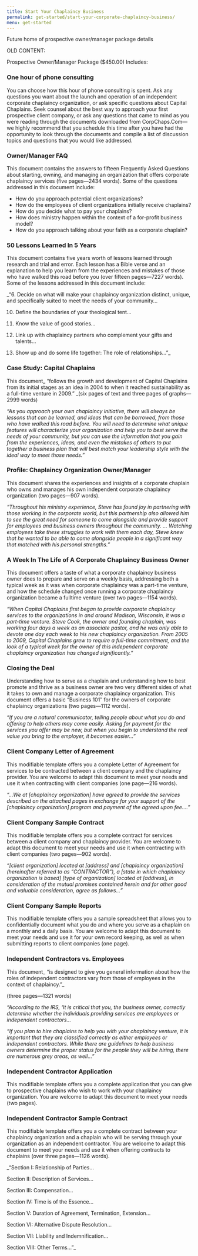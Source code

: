 ```yaml
---
title: Start Your Chaplaincy Business
permalink: get-started/start-your-corporate-chaplaincy-business/
menu: get-started
---
```

Future home of prospective owner/manager package details

OLD CONTENT:

Prospective Owner/Manager Package ($450.00) Includes:

### One hour of phone consulting

You can choose how this hour of phone consulting is spent. Ask any questions you want about the launch and operation of an independent corporate chaplaincy organization, or ask specific questions about Capital Chaplains. Seek counsel about the best way to approach your first prospective client company, or ask any questions that came to mind as you were reading through the documents downloaded from CorpChaps.Com—we highly recommend that you schedule this time after you have had the opportunity to look through the documents and compile a list of discussion topics and questions that you would like addressed.

### Owner/Manager FAQ

This document contains the answers to fifteen Frequently Asked Questions about starting, owning, and managing an organization that offers corporate chaplaincy services (five pages—2434 words). Some of the questions addressed in this document include:

*   How do you approach potential client organizations?
*   How do the employees of client organizations initially receive chaplains?
*   How do you decide what to pay your chaplains?
*   How does ministry happen within the context of a for-profit business model?
*   How do you approach talking about your faith as a corporate chaplain?

### 50 Lessons Learned In 5 Years

This document contains five years worth of lessons learned through research and trial and error. Each lesson has a Bible verse and an explanation to help you learn from the experiences and mistakes of those who have walked this road before you (over fifteen pages—7227 words). Some of the lessons addressed in this document include:

_“6. Decide on what will make your chaplaincy organization distinct, unique, and specifically suited to meet the needs of your community…

10. Define the boundaries of your theological tent…

14. Know the value of good stories…

23. Link up with chaplaincy partners who complement your gifts and talents…

37. Show up and do some life together: The role of relationships…”_

### Case Study: Capital Chaplains

This document_ “follows the growth and development of Capital Chaplains from its initial stages as an idea in 2004 to when it reached sustainability as a full-time venture in 2009.” _(six pages of text and three pages of graphs—2999 words)

_“As you approach your own chaplaincy initiative, there will always be lessons that can be learned, and ideas that can be borrowed, from those who have walked this road before. You will need to determine what unique features will characterize your organization and help you to best serve the needs of your community, but you can use the information that you gain from the experiences, ideas, and even the mistakes of others to put together a business plan that will best match your leadership style with the ideal way to meet those needs.”_

### Profile: Chaplaincy Organization Owner/Manager

This document shares the experiences and insights of a corporate chaplain who owns and manages his own independent corporate chaplaincy organization (two pages—907 words).

_“Throughout his ministry experience, Steve has found joy in partnering with those working in the corporate world, but this partnership also allowed him to see the great need for someone to come alongside and provide support for employees and business owners throughout the community. … Watching employees take these struggles to work with them each day, Steve knew that he wanted to be able to come alongside people in a significant way that matched with his personal strengths.”_

### A Week In The Life of A Corporate Chaplaincy Business Owner

This document offers a taste of what a corporate chaplaincy business owner does to prepare and serve on a weekly basis, addressing both a typical week as it was when corporate chaplaincy was a part-time venture, and how the schedule changed once running a corporate chaplaincy organization became a fulltime venture (over two pages—1154 words).

_“When Capital Chaplains first began to provide corporate chaplaincy services to the organizations in and around Madison, Wisconsin, it was a part-time venture. Steve Cook, the owner and founding chaplain, was working four days a week as an associate pastor, and he was only able to devote one day each week to his new chaplaincy organization. From 2005 to 2009, Capital Chaplains grew to require a full-time commitment, and the look of a typical week for the owner of this independent corporate chaplaincy organization has changed significantly.”_

### Closing the Deal

Understanding how to serve as a chaplain and understanding how to best promote and thrive as a business owner are two very different sides of what it takes to own and manage a corporate chaplaincy organization. This document offers a basic “Business 101″ for the owners of corporate chaplaincy organizations (two pages—1112 words).

_“If you are a natural communicator, telling people about what you do and offering to help others may come easily. Asking for payment for the services you offer may be new, but when you begin to understand the real value you bring to the employer, it becomes easier…”_

### Client Company Letter of Agreement

This modifiable template offers you a complete Letter of Agreement for services to be contracted between a client company and the chaplaincy provider. You are welcome to adapt this document to meet your needs and use it when contracting with client companies (one page—216 words).

_“…We at [chaplaincy organization] have agreed to provide the services described on the attached pages in exchange for your support of the [chaplaincy organization] program and payment of the agreed upon fee….”_

### Client Company Sample Contract

This modifiable template offers you a complete contract for services between a client company and chaplaincy provider. You are welcome to adapt this document to meet your needs and use it when contracting with client companies (two pages—902 words).

_“[client organization] located at [address] and [chaplaincy organization] (hereinafter referred to as “CONTRACTOR”), a [state in which chaplaincy organization is based] [type of organization] located at [address], in consideration of the mutual promises contained herein and for other good and valuable consideration, agree as follows…”_

### Client Company Sample Reports

This modifiable template offers you a sample spreadsheet that allows you to confidentially document what you do and where you serve as a chaplain on a monthly and a daily basis. You are welcome to adapt this document to meet your needs and use it for your own record keeping, as well as when submitting reports to client companies (one page).

### Independent Contractors vs. Employees

This document_ “is designed to give you general information about how the roles of independent contractors vary from those of employees in the context of chaplaincy.”_

(three pages—1321 words)

_“According to the IRS, ‘It is critical that you, the business owner, correctly determine whether the individuals providing services are employees or independent contractors…_

_“If you plan to hire chaplains to help you with your chaplaincy venture, it is important that they are classified correctly as either employees or independent contractors. While there are guidelines to help business owners determine the proper status for the people they will be hiring, there are numerous grey areas, as well…”_

### Independent Contractor Application

This modifiable template offers you a complete application that you can give to prospective chaplains who wish to work with your chaplaincy organization. You are welcome to adapt this document to meet your needs (two pages).

### Independent Contractor Sample Contract

This modifiable template offers you a complete contract between your chaplaincy organization and a chaplain who will be serving through your organization as an independent contractor. You are welcome to adapt this document to meet your needs and use it when offering contracts to chaplains (over three pages—1126 words).

_“Section I: Relationship of Parties…

Section II: Description of Services…

Section III: Compensation…

Section IV: Time is of the Essence…

Section V: Duration of Agreement, Termination, Extension…

Section VI: Alternative Dispute Resolution…

Section VII: Liability and Indemnification…

Section VIII: Other Terms…”_

